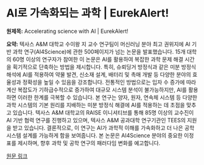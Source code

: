 # AI로 가속화되는 과학 | EurekAlert!

**원제목:** Accelerating science with AI | EurekAlert!

**요약:** 텍사스 A&M 대학교 수이왕 지 교수 연구팀이 머신러닝 분야 최고 권위지에 AI 기반 과학 연구(AI4Science)에 관한 500페이지가 넘는 논문을 발표했습니다.  15개 대학의 60명 이상의 연구자가 참여한 이 논문은 AI를 활용하여 복잡한 과학 문제 해결 시간을 획기적으로 단축하는 방법을 제시합니다.  특히, 슈뢰딩거 방정식과 같은 미분 방정식 해석에 AI를 적용하여 약물 발견, 신소재 설계, 배터리 및 촉매 개발 등 다양한 분야의 효율성과 정확성을 높일 수 있음을 강조합니다.  전통적인 방법으로는 입자 수 증가에 따라 계산 복잡도가 기하급수적으로 증가하여 대규모 시스템 분석이 불가능하지만, AI를 활용하면 이러한 한계를 극복할 수 있습니다.  본 연구는 양자, 원자, 연속체 시스템 등 다양한 과학 시스템의 기본 원리를 지배하는 미분 방정식 해결에 AI를 적용하는 데 초점을 맞추고 있습니다.  텍사스 A&M 대학교의 RAISE 이니셔티브를 통해 85명 이상의 교수진이 AI 기반 협력 연구를 진행하고 있으며, 텍사스 A&M 공과대학 연구기관인 TEES의 지원을 받고 있습니다.  결론적으로, 이 연구는 AI가 과학적 이해를 가속화하고 더 나은 공학 시스템 설계를 가능하게 함을 보여줍니다.  본 논문은 AI4Science 분야의 중요한 이정표를 제시하며, 향후 과학 및 공학 연구의 패러다임 변화를 예고합니다.

[원문 링크](https://www.eurekalert.org/news-releases/1092456)
